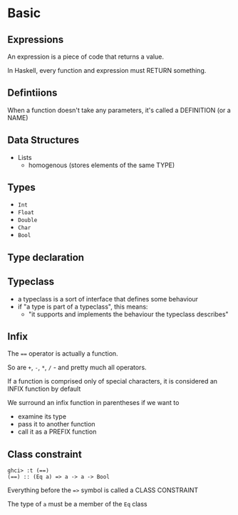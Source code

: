 # Basic

## Expressions
An expression is a piece of code that returns a value.

In Haskell, every function and expression must RETURN something.

## Defintiions
When a function doesn't take any parameters, it's called a DEFINITION (or a
NAME)

## Data Structures
- Lists
  - homogenous (stores elements of the same TYPE)
## Types
- `Int`
- `Float`
- `Double`
- `Char`
- `Bool`



## Type declaration


## Typeclass
- a typeclass is a sort of interface that defines some behaviour
- if "a type is part of a typeclass", this means:
  - "it supports and implements the behaviour the typeclass describes"

## Infix
The `==` operator is actually a function.

So are `+`, `-`, `*`, `/` - and pretty much all operators.

If a function is comprised only of special characters, it is considered an INFIX function by default

We surround an infix function in parentheses if we want to
- examine its type
- pass it to another function
- call it as a PREFIX function


## Class constraint
```
ghci> :t (==)
(==) :: (Eq a) => a -> a -> Bool
```

Everything before the `=>` symbol is called a CLASS CONSTRAINT


The type of `a` must be a member of the `Eq` class
